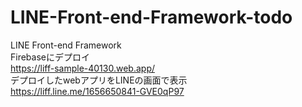 # LINE-Front-end-Framework-todo
LINE Front-end Framework  
Firebaseにデプロイ  
https://liff-sample-40130.web.app/    
デプロイしたwebアプリをLINEの画面で表示    
https://liff.line.me/1656650841-GVE0qP97
